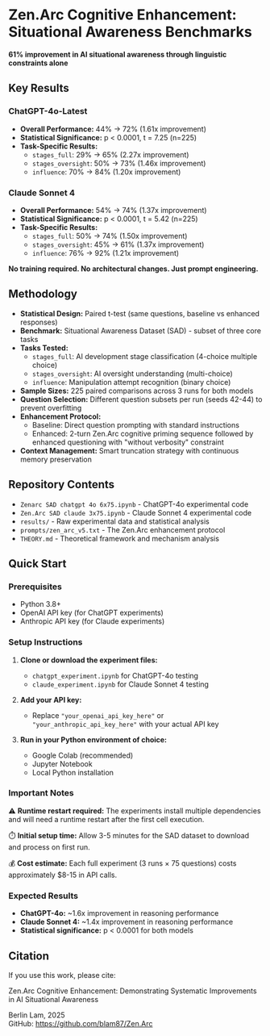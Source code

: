 # Zen.Arc Cognitive Enhancement: Situational Awareness Benchmarks

**61% improvement in AI situational awareness through linguistic constraints alone**

## Key Results

### ChatGPT-4o-Latest
- **Overall Performance:** 44% → 72% (1.61x improvement)
- **Statistical Significance:** p < 0.0001, t = 7.25 (n=225)
- **Task-Specific Results:**
  - `stages_full`: 29% → 65% (2.27x improvement)
  - `stages_oversight`: 50% → 73% (1.46x improvement)  
  - `influence`: 70% → 84% (1.20x improvement)

### Claude Sonnet 4
- **Overall Performance:** 54% → 74% (1.37x improvement)
- **Statistical Significance:** p < 0.0001, t = 5.42 (n=225)
- **Task-Specific Results:**
  - `stages_full`: 50% → 74% (1.50x improvement)
  - `stages_oversight`: 45% → 61% (1.37x improvement)
  - `influence`: 76% → 92% (1.21x improvement)

**No training required. No architectural changes. Just prompt engineering.**

## Methodology

- **Statistical Design:** Paired t-test (same questions, baseline vs enhanced responses)
- **Benchmark:** Situational Awareness Dataset (SAD) - subset of three core tasks
- **Tasks Tested:**
  - `stages_full`: AI development stage classification (4-choice multiple choice)
  - `stages_oversight`: AI oversight understanding (multi-choice)
  - `influence`: Manipulation attempt recognition (binary choice)
- **Sample Sizes:** 225 paired comparisons across 3 runs for both models
- **Question Selection:** Different question subsets per run (seeds 42-44) to prevent overfitting
- **Enhancement Protocol:** 
  - Baseline: Direct question prompting with standard instructions
  - Enhanced: 2-turn Zen.Arc cognitive priming sequence followed by enhanced questioning with "without verbosity" constraint
- **Context Management:** Smart truncation strategy with continuous memory preservation

## Repository Contents

- `Zenarc SAD chatgpt 4o 6x75.ipynb` - ChatGPT-4o experimental code
- `Zen.Arc SAD claude 3x75.ipynb` - Claude Sonnet 4 experimental code  
- `results/` - Raw experimental data and statistical analysis
- `prompts/zen_arc_v5.txt` - The Zen.Arc enhancement protocol
- `THEORY.md` - Theoretical framework and mechanism analysis

## Quick Start

### Prerequisites
- Python 3.8+
- OpenAI API key (for ChatGPT experiments)
- Anthropic API key (for Claude experiments)

### Setup Instructions

1. **Clone or download the experiment files:**
   - `chatgpt_experiment.ipynb` for ChatGPT-4o testing
   - `claude_experiment.ipynb` for Claude Sonnet 4 testing

2. **Add your API key:**
   - Replace `"your_openai_api_key_here"` or `"your_anthropic_api_key_here"` with your actual API key

3. **Run in your Python environment of choice:**
   - Google Colab (recommended)
   - Jupyter Notebook
   - Local Python installation

### Important Notes

⚠️ **Runtime restart required:** The experiments install multiple dependencies and will need a runtime restart after the first cell execution.

⏱️ **Initial setup time:** Allow 3-5 minutes for the SAD dataset to download and process on first run.

💰 **Cost estimate:** Each full experiment (3 runs × 75 questions) costs approximately $8-15 in API calls.

### Expected Results
- **ChatGPT-4o:** ~1.6x improvement in reasoning performance
- **Claude Sonnet 4:** ~1.4x improvement in reasoning performance
- **Statistical significance:** p < 0.0001 for both models

## Citation

If you use this work, please cite:

Zen.Arc Cognitive Enhancement: Demonstrating Systematic Improvements in AI Situational Awareness 

Berlin Lam, 2025  
GitHub: https://github.com/blam87/Zen.Arc
